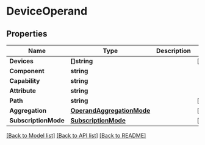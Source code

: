 # DeviceOperand

## Properties

Name | Type | Description | Notes
------------ | ------------- | ------------- | -------------
**Devices** | **[]string** |  | [optional] 
**Component** | **string** |  | 
**Capability** | **string** |  | 
**Attribute** | **string** |  | 
**Path** | **string** |  | [optional] 
**Aggregation** | [**OperandAggregationMode**](OperandAggregationMode.md) |  | [optional] 
**SubscriptionMode** | [**SubscriptionMode**](SubscriptionMode.md) |  | [optional] 

[[Back to Model list]](../README.md#documentation-for-models) [[Back to API list]](../README.md#documentation-for-api-endpoints) [[Back to README]](../README.md)


